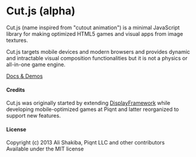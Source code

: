 # Cut.js (alpha)

Cut.js (name inspired from "cutout animation") is a minimal JavaScript library for making optimized HTML5 games and visual apps from image textures.

Cut.js targets mobile devices and modern browsers and provides dynamic and intractable visual composition functionalities but it is not a physics or all-in-one game engine.

[Docs & Demos](http://piqnt.com/cutjs/) 

#### Credits

Cut.js was originally started by extending [DisplayFramework](https://github.com/phonegap/phonegap-app-fast-canvas/blob/master/Android/assets/www/DisplayFramework.js) while developing mobile-optimized games at Piqnt and latter reorganized to support new features.

#### License

Copyright (c) 2013 Ali Shakiba, Piqnt LLC and other contributors  
Available under the MIT license